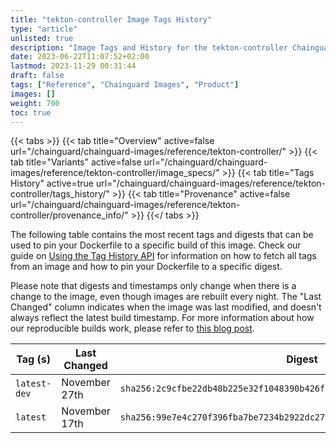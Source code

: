 ```yaml
---
title: "tekton-controller Image Tags History"
type: "article"
unlisted: true
description: "Image Tags and History for the tekton-controller Chainguard Image"
date: 2023-06-22T11:07:52+02:00
lastmod: 2023-11-29 00:31:44
draft: false
tags: ["Reference", "Chainguard Images", "Product"]
images: []
weight: 700
toc: true
---
```


{{< tabs >}}
{{< tab title="Overview" active=false url="/chainguard/chainguard-images/reference/tekton-controller/" >}}
{{< tab title="Variants" active=false url="/chainguard/chainguard-images/reference/tekton-controller/image_specs/" >}}
{{< tab title="Tags History" active=true url="/chainguard/chainguard-images/reference/tekton-controller/tags_history/" >}}
{{< tab title="Provenance" active=false url="/chainguard/chainguard-images/reference/tekton-controller/provenance_info/" >}}
{{</ tabs >}}

The following table contains the most recent tags and digests that can be used to pin your Dockerfile to a specific build of this image. Check our guide on [Using the Tag History API](/chainguard/chainguard-images/using-the-tag-history-api/) for information on how to fetch all tags from an image and how to pin your Dockerfile to a specific digest.

Please note that digests and timestamps only change when there is a change to the image, even though images are rebuilt every night. The "Last Changed" column indicates when the image was last modified, and doesn't always reflect the latest build timestamp. For more information about how our reproducible builds work, please refer to [this blog post](https://www.chainguard.dev/unchained/reproducing-chainguards-reproducible-image-builds).

| Tag (s)       | Last Changed  | Digest                                                                    |
|---------------|---------------|---------------------------------------------------------------------------|
|  `latest-dev` | November 27th | `sha256:2c9cfbe22db48b225e32f1048390b426fba4bcbdd4cda3672fd98a01718888c6` |
|  `latest`     | November 17th | `sha256:99e7e4c270f396fba7be7234b2922dc2769f7e0a374fe3d0e9740e04d6c90c87` |


